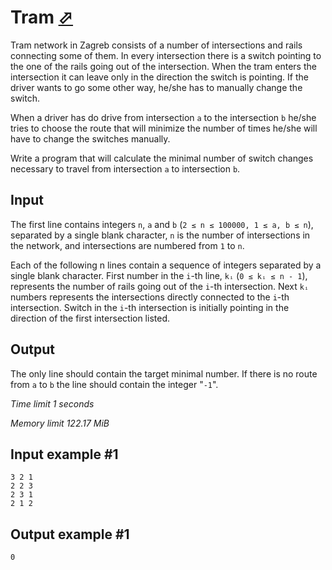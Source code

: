 # Tram [⬀](https://www.e-olymp.com/en/problems/4033)

Tram network in Zagreb consists of a number of intersections and rails connecting some of them. In every intersection there is a switch pointing to the one of the rails going out of the intersection. When the tram enters the intersection it can leave only in the direction the switch is pointing. If the driver wants to go some other way, he/she has to manually change the switch.

When a driver has do drive from intersection `a` to the intersection `b` he/she tries to choose the route that will minimize the number of times he/she will have to change the switches manually.

Write a program that will calculate the minimal number of switch changes necessary to travel from intersection `a` to intersection `b`.

## Input

The first line contains integers `n`, `a` and `b` (`2 ≤ n ≤ 100000, 1 ≤ a, b ≤ n`), separated by a single blank character, `n` is the number of intersections in the network, and intersections are numbered from `1` to `n`.

Each of the following n lines contain a sequence of integers separated by a single blank character. First number in the `i`-th line, `kᵢ` (`0 ≤ kᵢ ≤ n - 1`), represents the number of rails going out of the `i`-th intersection. Next `kᵢ` numbers represents the intersections directly connected to the `i`-th intersection. Switch in the `i`-th intersection is initially pointing in the direction of the first intersection listed.

## Output

The only line should contain the target minimal number. If there is no route from `a` to `b` the line should contain the integer "`-1`".

_Time limit 1 seconds_

_Memory limit 122.17 MiB_

## Input example #1
```
3 2 1
2 2 3
2 3 1
2 1 2
```

## Output example #1
```
0
```
